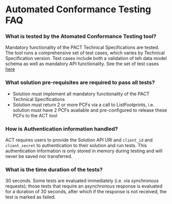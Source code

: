 # Automated Conformance Testing FAQ

### What is tested by the Atomated Conformance Testing tool?
Mandatory functionality of the PACT Technical Specifications are tested. The tool runs a comprehensive set of test cases, which varies by Technical Specification version. Test cases include both a validation of teh data model schema as well as mandatory API functionality. See the set of test cases [here](docs/ACT_Test_Cases.pdf)

### What solution pre-requisites are required to pass all tests?
- Solution must implement all mandatory functionality of the PACT Technical Specifications
- Solution must return 2 or more PCFs via a call to ListFootprints, i.e. solution must have 2 PCFs available and pre-configured to release these PCFs to the ACT tool

### How is Authentication information handled?
ACT requires users to provide the Solution API URl and `client_id` and `client_secret` to authentication to their solution and run tests. This authentication information is only stored in memory during testing and will never be saved nor transferred.

### What is the time duration of the tests?
30 seconds. Some tests are evaluated immediately (i.e. via synchronous requests); those tests that require an asynchronous response is evaluated for a duration of 30 seconds, after which if the response is not received, the test is marked as failed. 

